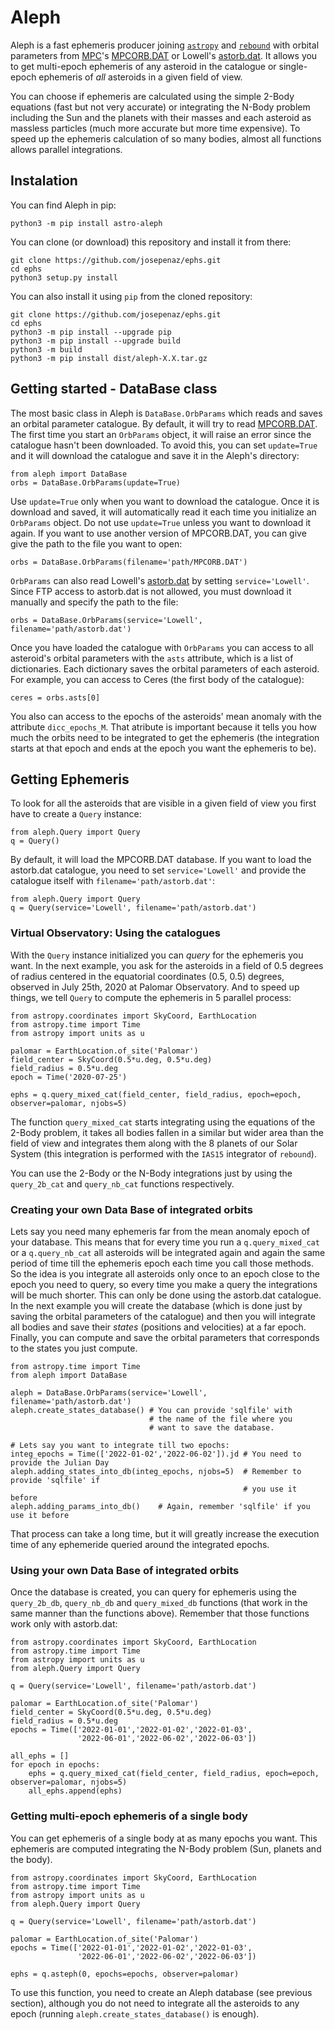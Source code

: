 # Aleph

Aleph is a fast ephemeris producer joining [`astropy`](https://www.astropy.org/) and [`rebound`](https://rebound.readthedocs.io/en/latest/) with orbital parameters from [MPC](https://minorplanetcenter.net/)'s [MPCORB.DAT](https://minorplanetcenter.net/iau/MPCORB.html) or Lowell's [astorb.dat](https://asteroid.lowell.edu/main/astorb/). It allows you to get multi-epoch ephemeris of any asteroid in the catalogue or single-epoch ephemeris of _all_ asteroids in a given field of view.

You can choose if ephemeris are calculated using the simple 2-Body equations (fast but not very accurate) or integrating the N-Body problem including the Sun and the planets with their masses and each asteroid as massless particles (much more accurate but more time expensive). To speed up the ephemeris calculation of so many bodies, almost all functions allows parallel integrations.

## Instalation

You can find Aleph in pip:
``` {.sourceCode .bash}
python3 -m pip install astro-aleph
```

You can clone (or download) this repository and install it from there:
``` {.sourceCode .bash}
git clone https://github.com/josepenaz/ephs.git
cd ephs
python3 setup.py install
```
You can also install it using `pip` from the cloned repository:
``` {.sourceCode .bash}
git clone https://github.com/josepenaz/ephs.git
cd ephs
python3 -m pip install --upgrade pip
python3 -m pip install --upgrade build
python3 -m build
python3 -m pip install dist/aleph-X.X.tar.gz
```

## Getting started - DataBase class

The most basic class in Aleph is `DataBase.OrbParams` which reads and saves an orbital parameter catalogue. By default, it will try to read [MPCORB.DAT](https://minorplanetcenter.net/iau/MPCORB.html). The first time you start an `OrbParams` object, it will raise an error since the catalogue hasn't been downloaded. To avoid this, you can set `update=True` and it will download the catalogue and save it in the Aleph's directory:
``` {.sourceCode .python}
from aleph import DataBase
orbs = DataBase.OrbParams(update=True)
```
Use `update=True` only when you want to download the catalogue. Once it is download and saved, it will automatically read it each time you initialize an `OrbParams` object. Do not use `update=True` unless you want to download it again.
If you want to use another version of MPCORB.DAT, you can give give the path to the file you want to open:
``` {.sourceCode .python}
orbs = DataBase.OrbParams(filename='path/MPCORB.DAT')
```

`OrbParams` can also read Lowell's [astorb.dat](https://asteroid.lowell.edu/main/astorb/) by setting `service='Lowell'`. Since FTP access to astorb.dat is not allowed, you must download it manually and specify the path to the file:
``` {.sourceCode .python}
orbs = DataBase.OrbParams(service='Lowell', filename='path/astorb.dat')
```

Once you have loaded the catalogue with `OrbParams` you can access to all asteroid's orbital parameters with the `asts` attribute, which is a list of dictionaries. Each dictionary saves the orbital parameters of each asteroid. For example, you can access to Ceres (the first body of the catalogue):
``` {.sourceCode .python}
ceres = orbs.asts[0]
```
You also can access to the epochs of the asteroids' mean anomaly with the attribute `dicc_epochs_M`. That atribute is important because it tells you how much the orbits need to be integrated to get the ephemeris (the integration starts at that epoch and ends at the epoch you want the ephemeris to be).

## Getting Ephemeris

To look for all the asteroids that are visible in a given field of view you first have to create a `Query` instance:
``` {.sourceCode .python}
from aleph.Query import Query
q = Query()
```
By default, it will load the MPCORB.DAT database. If you want to load the astorb.dat catalogue, you need to set `service='Lowell'` and provide the catalogue itself with `filename='path/astorb.dat'`:
``` {.sourceCode .python}
from aleph.Query import Query
q = Query(service='Lowell', filename='path/astorb.dat')
```
### Virtual Observatory: Using the catalogues
With the `Query` instance initialized you can _query_ for the ephemeris you want. In the next example, you ask for the asteroids in a field of 0.5 degrees of radius centered in the equatorial coordinates (0.5, 0.5) degrees, observed in July 25th, 2020 at Palomar Observatory. And to speed up things, we tell `Query` to compute the ephemeris in 5 parallel process:
``` {.sourceCode .python}
from astropy.coordinates import SkyCoord, EarthLocation
from astropy.time import Time
from astropy import units as u
 
palomar = EarthLocation.of_site('Palomar')
field_center = SkyCoord(0.5*u.deg, 0.5*u.deg)
field_radius = 0.5*u.deg
epoch = Time('2020-07-25')

ephs = q.query_mixed_cat(field_center, field_radius, epoch=epoch, observer=palomar, njobs=5)
```
The function `query_mixed_cat` starts integrating using the equations of the 2-Body problem, it takes all bodies fallen in a similar but wider area than the field of view and integrates them along with the 8 planets of our Solar System (this integration is performed with the `IAS15` integrator of `rebound`).

You can use the 2-Body or the N-Body integrations just by using the `query_2b_cat` and `query_nb_cat` functions respectively.

### Creating your own Data Base of integrated orbits
Lets say you need many ephemeris far from the mean anomaly epoch of your database. This means that for every time you run a `q.query_mixed_cat` or a `q.query_nb_cat` all asteroids will be integrated again and again the same period of time till the ephemeris epoch each time you call those methods. So the idea is you integrate all asteroids only once to an epoch close to the epoch you need to query, so every time you make a query the integrations will be much shorter. This can only be done using the astorb.dat catalogue. In the next example you will create the database (which is done just by saving the orbital parameters of the catalogue) and then you will integrate all bodies and save their _states_ (positions and velocities) at a far epoch. Finally, you can compute and save the orbital parameters that corresponds to the states you just compute.
``` {.sourceCode .python}
from astropy.time import Time
from aleph import DataBase

aleph = DataBase.OrbParams(service='Lowell', filename='path/astorb.dat')
aleph.create_states_database() # You can provide 'sqlfile' with
                               # the name of the file where you
                               # want to save the database.

# Lets say you want to integrate till two epochs:
integ_epochs = Time(['2022-01-02','2022-06-02']).jd # You need to provide the Julian Day
aleph.adding_states_into_db(integ_epochs, njobs=5)  # Remember to provide 'sqlfile' if
                                                    # you use it before
aleph.adding_params_into_db()    # Again, remember 'sqlfile' if you use it before
```
That process can take a long time, but it will greatly increase the execution time of any ephemeride queried around the integrated epochs.

### Using your own Data Base of integrated orbits
Once the database is created, you can query for ephemeris using the `query_2b_db`, `query_nb_db` and `query_mixed_db` functions (that work in the same manner than the functions above). Remember that those functions work only with astorb.dat:
``` {.sourceCode .python}
from astropy.coordinates import SkyCoord, EarthLocation
from astropy.time import Time
from astropy import units as u
from aleph.Query import Query

q = Query(service='Lowell', filename='path/astorb.dat')
 
palomar = EarthLocation.of_site('Palomar')
field_center = SkyCoord(0.5*u.deg, 0.5*u.deg)
field_radius = 0.5*u.deg
epochs = Time(['2022-01-01','2022-01-02','2022-01-03',
               '2022-06-01','2022-06-02','2022-06-03'])

all_ephs = []
for epoch in epochs:
    ephs = q.query_mixed_cat(field_center, field_radius, epoch=epoch, observer=palomar, njobs=5)
    all_ephs.append(ephs)
```

### Getting multi-epoch ephemeris of a single body
You can get ephemeris of a single body at as many epochs you want. This ephemeris are computed integrating the N-Body problem (Sun, planets and the body).
``` {.sourceCode .python}
from astropy.coordinates import SkyCoord, EarthLocation
from astropy.time import Time
from astropy import units as u
from aleph.Query import Query

q = Query(service='Lowell', filename='path/astorb.dat')
 
palomar = EarthLocation.of_site('Palomar')
epochs = Time(['2022-01-01','2022-01-02','2022-01-03',
               '2022-06-01','2022-06-02','2022-06-03'])

ephs = q.asteph(0, epochs=epochs, observer=palomar)
```
To use this function, you need to create an Aleph database (see previous section), although you do not need to integrate all the asteroids to any epoch (running `aleph.create_states_database()` is enough).
